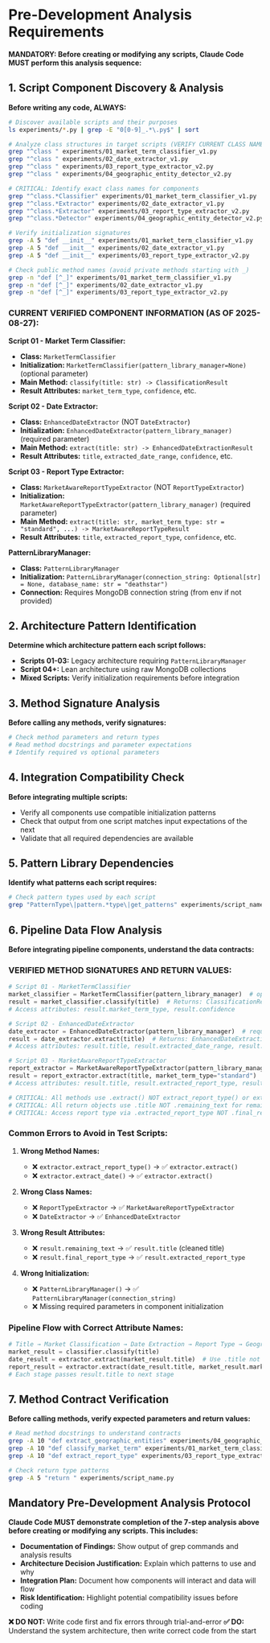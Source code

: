 # Pre-Development Analysis Requirements

**MANDATORY: Before creating or modifying any scripts, Claude Code MUST perform this analysis sequence:**

## 1. Script Component Discovery & Analysis
**Before writing any code, ALWAYS:**
```bash
# Discover available scripts and their purposes
ls experiments/*.py | grep -E "0[0-9]_.*\.py$" | sort

# Analyze class structures in target scripts (VERIFY CURRENT CLASS NAMES)
grep "^class " experiments/01_market_term_classifier_v1.py
grep "^class " experiments/02_date_extractor_v1.py
grep "^class " experiments/03_report_type_extractor_v2.py
grep "^class " experiments/04_geographic_entity_detector_v2.py

# CRITICAL: Identify exact class names for components
grep "^class.*Classifier" experiments/01_market_term_classifier_v1.py
grep "^class.*Extractor" experiments/02_date_extractor_v1.py
grep "^class.*Extractor" experiments/03_report_type_extractor_v2.py
grep "^class.*Detector" experiments/04_geographic_entity_detector_v2.py

# Verify initialization signatures
grep -A 5 "def __init__" experiments/01_market_term_classifier_v1.py
grep -A 5 "def __init__" experiments/02_date_extractor_v1.py
grep -A 5 "def __init__" experiments/03_report_type_extractor_v2.py

# Check public method names (avoid private methods starting with _)
grep -n "def [^_]" experiments/01_market_term_classifier_v1.py
grep -n "def [^_]" experiments/02_date_extractor_v1.py
grep -n "def [^_]" experiments/03_report_type_extractor_v2.py
```

### CURRENT VERIFIED COMPONENT INFORMATION (AS OF 2025-08-27):

**Script 01 - Market Term Classifier:**
- **Class:** `MarketTermClassifier`
- **Initialization:** `MarketTermClassifier(pattern_library_manager=None)` (optional parameter)
- **Main Method:** `classify(title: str) -> ClassificationResult`
- **Result Attributes:** `market_term_type`, `confidence`, etc.

**Script 02 - Date Extractor:**  
- **Class:** `EnhancedDateExtractor` (NOT `DateExtractor`)
- **Initialization:** `EnhancedDateExtractor(pattern_library_manager)` (required parameter)
- **Main Method:** `extract(title: str) -> EnhancedDateExtractionResult`
- **Result Attributes:** `title`, `extracted_date_range`, `confidence`, etc.

**Script 03 - Report Type Extractor:**
- **Class:** `MarketAwareReportTypeExtractor` (NOT `ReportTypeExtractor`)  
- **Initialization:** `MarketAwareReportTypeExtractor(pattern_library_manager)` (required parameter)
- **Main Method:** `extract(title: str, market_term_type: str = "standard", ...) -> MarketAwareReportTypeResult`
- **Result Attributes:** `title`, `extracted_report_type`, `confidence`, etc.

**PatternLibraryManager:**
- **Class:** `PatternLibraryManager`
- **Initialization:** `PatternLibraryManager(connection_string: Optional[str] = None, database_name: str = "deathstar")`
- **Connection:** Requires MongoDB connection string (from env if not provided)

## 2. Architecture Pattern Identification
**Determine which architecture pattern each script follows:**
- **Scripts 01-03:** Legacy architecture requiring `PatternLibraryManager`
- **Script 04+:** Lean architecture using raw MongoDB collections
- **Mixed Scripts:** Verify initialization requirements before integration

## 3. Method Signature Analysis
**Before calling any methods, verify signatures:**
```python
# Check method parameters and return types
# Read method docstrings and parameter expectations
# Identify required vs optional parameters
```

## 4. Integration Compatibility Check
**Before integrating multiple scripts:**
- Verify all components use compatible initialization patterns
- Check that output from one script matches input expectations of the next
- Validate that all required dependencies are available

## 5. Pattern Library Dependencies
**Identify what patterns each script requires:**
```bash
# Check pattern types used by each script
grep "PatternType\|pattern.*type\|get_patterns" experiments/script_name.py
```

## 6. Pipeline Data Flow Analysis
**Before integrating pipeline components, understand the data contracts:**

### VERIFIED METHOD SIGNATURES AND RETURN VALUES:

```python
# Script 01 - MarketTermClassifier
market_classifier = MarketTermClassifier(pattern_library_manager)  # optional param
result = market_classifier.classify(title)  # Returns: ClassificationResult object
# Access attributes: result.market_term_type, result.confidence

# Script 02 - EnhancedDateExtractor  
date_extractor = EnhancedDateExtractor(pattern_library_manager)  # required param
result = date_extractor.extract(title)  # Returns: EnhancedDateExtractionResult object
# Access attributes: result.title, result.extracted_date_range, result.confidence

# Script 03 - MarketAwareReportTypeExtractor
report_extractor = MarketAwareReportTypeExtractor(pattern_library_manager)  # required param
result = report_extractor.extract(title, market_term_type="standard")  # Returns: MarketAwareReportTypeResult object
# Access attributes: result.title, result.extracted_report_type, result.confidence

# CRITICAL: All methods use .extract() NOT extract_report_type() or extract_date()
# CRITICAL: All return objects use .title NOT .remaining_text for remaining text
# CRITICAL: Access report type via .extracted_report_type NOT .final_report_type
```

### Common Errors to Avoid in Test Scripts:
1. **Wrong Method Names:**
   - ❌ `extractor.extract_report_type()` → ✅ `extractor.extract()`
   - ❌ `extractor.extract_date()` → ✅ `extractor.extract()`

2. **Wrong Class Names:**  
   - ❌ `ReportTypeExtractor` → ✅ `MarketAwareReportTypeExtractor`
   - ❌ `DateExtractor` → ✅ `EnhancedDateExtractor`

3. **Wrong Result Attributes:**
   - ❌ `result.remaining_text` → ✅ `result.title` (cleaned title)
   - ❌ `result.final_report_type` → ✅ `result.extracted_report_type`

4. **Wrong Initialization:**
   - ❌ `PatternLibraryManager()` → ✅ `PatternLibraryManager(connection_string)`
   - ❌ Missing required parameters in component initialization

### Pipeline Flow with Correct Attribute Names:
```python  
# Title → Market Classification → Date Extraction → Report Type → Geographic → Topic
market_result = classifier.classify(title)
date_result = extractor.extract(market_result.title)  # Use .title not .remaining_text
report_result = extractor.extract(date_result.title, market_result.market_term_type)
# Each stage passes result.title to next stage
```

## 7. Method Contract Verification
**Before calling methods, verify expected parameters and return values:**
```bash
# Read method docstrings to understand contracts
grep -A 10 "def extract_geographic_entities" experiments/04_geographic_entity_detector_v2.py
grep -A 10 "def classify_market_term" experiments/01_market_term_classifier_v1.py
grep -A 10 "def extract_report_type" experiments/03_report_type_extractor_v2.py

# Check return type patterns
grep -A 5 "return " experiments/script_name.py
```

## Mandatory Pre-Development Analysis Protocol
**Claude Code MUST demonstrate completion of the 7-step analysis above before creating or modifying any scripts. This includes:**

- **Documentation of Findings:** Show output of grep commands and analysis results
- **Architecture Decision Justification:** Explain which patterns to use and why
- **Integration Plan:** Document how components will interact and data will flow
- **Risk Identification:** Highlight potential compatibility issues before coding

**❌ DO NOT:** Write code first and fix errors through trial-and-error
**✅ DO:** Understand the system architecture, then write correct code from the start